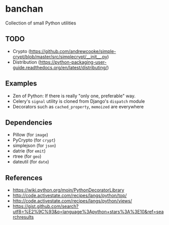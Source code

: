 # banchan

Collection of small Python utilities

## TODO

- Crypto (https://github.com/andrewcooke/simple-crypt/blob/master/src/simplecrypt/__init__.py)
- Distribution (https://python-packaging-user-guide.readthedocs.org/en/latest/distributing/)

## Examples

- Zen of Python: If there is really "only one, preferable" way.
- Celery's `signal` utility is cloned from Django's `dispatch` module
- Decorators such as `cached_property`, `memoized` are everywhere

## Dependencies

- Pillow (for `image`)
- PyCrypto (for `crypt`)
- simplejson (for `json`)
- datrie (for `emit`)
- rtree (for `geo`)
- dateutil (for `date`)

## References

- https://wiki.python.org/moin/PythonDecoratorLibrary
- http://code.activestate.com/recipes/langs/python/top/
- http://code.activestate.com/recipes/langs/python/views/
- https://gist.github.com/search?utf8=%E2%9C%93&q=language%3Apython+stars%3A%3E10&ref=searchresults
